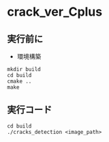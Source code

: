 # crack_ver_Cplus
## 実行前に
 - 環境構築
~~~bash!
mkdir build
cd build 
cmake ..
make
~~~
## 実行コード
~~~bash!
cd build
./cracks_detection <image_path>
~~~